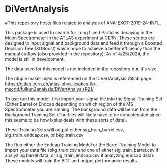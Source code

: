 # DiVertAnalysis
#This repository hosts files related to analysis of ANA-EXOT-2019-24-INTL.

This package is used to search for Long Lived Particles decaying in the Muon Spectrometer in the ATLAS experiment at CERN. These scripts are designed to input signal and background data and feed it through a Boosted Decision Tree (XGBoost) which hope to achieve a better efficiency than the manual cutflow (also provided in the repository). As of 4/25/2024, the model is still in development.


The data used for this model is not included in the repository due it's size. 

The ntuple maker used is referenced on the DiVertAnalysis Gitlab page: https://gitlab.cern.ch/atlas-phys-exotics-llp-mscrid/fullrun2analysis/DiVertAnalysisR21/

To use run this model, first import your signal file into the Signal Training Set (Either Barrel or Endcap depending on which region of the MS Spectromoeter you are running. The background data will be run from the Background Training Set (The files will likely have to be concatenated since this seems to be how lxplus deals with these sorts of data).

These Training Sets will output either sig_train_barrel.csv, sig_train_endcap.csv, or bkg_train.csv

The Run either the Endcap Training Model or the Barrel Training Model to import your data file (bkg_train.csv and one of either sig_train_barrel.csv if analyzing barrel data, or sig_train_endcap.csv if analyzing endcap data). These models will train the BDT and output performance results.
